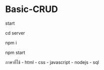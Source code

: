 # Basic-CRUD

start

cd server

npm i 

npm start


ภาษาที่ใช้ - html - css - javascript - nodejs - sql
